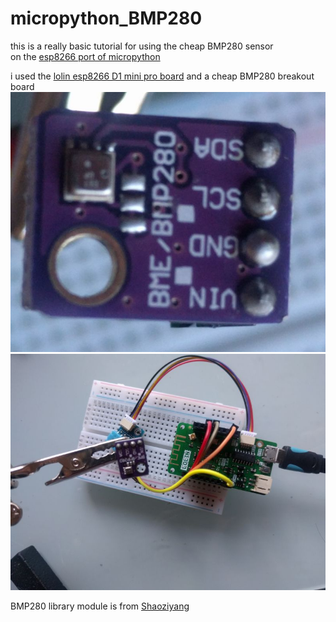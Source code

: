 # micropython_BMP280
this is a really basic tutorial for using the cheap BMP280 sensor  
on the [esp8266 port of micropython](https://micropython.org/download#esp8266) 

 i used the [lolin esp8266  D1 mini pro board](https://wiki.wemos.cc/products:d1:d1_mini_pro) and a cheap BMP280 breakout board 
![](BMP280_module.jpg)  
![](bmp280_to_ESP8266.jpg)


BMP280 library module is from [Shaoziyang](https://github.com/micropython-Chinese-Community/mpy-lib/tree/master/sensor/bmp280)

